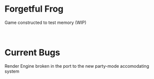 # Forgetful Frog
Game constructed to test memory (WIP)
<br/><br/><br/>

# Current Bugs
Render Engine broken in the port to the new party-mode accomodating system